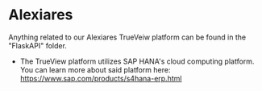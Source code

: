 # Alexiares
Anything related to our Alexiares TrueVeiw platform can be found in the "FlaskAPI" folder. 
- The TrueView platform utilizes SAP HANA's cloud computing platform. You can learn more about said platform here: https://www.sap.com/products/s4hana-erp.html 
